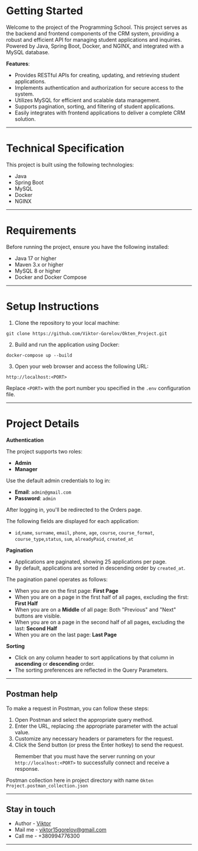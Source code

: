 # Getting Started
Welcome to the project of the Programming School. 
This project serves as the backend and frontend components of the CRM system, 
providing a robust and efficient API for managing student applications and inquiries. 
Powered by Java, Spring Boot, Docker, and NGINX, and integrated with a MySQL database.

**Features**:
- Provides RESTful APIs for creating, updating, and retrieving student applications.
- Implements authentication and authorization for secure access to the system.
- Utilizes MySQL for efficient and scalable data management.
- Supports pagination, sorting, and filtering of student applications.
- Easily integrates with frontend applications to deliver a complete CRM solution.

----
# Technical Specification
This project is built using the following technologies:

- Java
- Spring Boot
- MySQL
- Docker
- NGINX

----
# Requirements
Before running the project, ensure you have the following installed:

- Java 17 or higher
- Maven 3.x or higher
- MySQL 8 or higher
- Docker and Docker Compose

----
# Setup Instructions
1. Clone the repository to your local machine:

```
git clone https://github.com/Viktor-Gorelov/Okten_Project.git
```

2. Build and run the application using Docker:

```
docker-compose up --build
```

3. Open your web browser and access the following URL:

```
http://localhost:<PORT>
```

Replace `<PORT>` with the port number you specified in the `.env` configuration file.

----
# Project Details
**Authentication**

The project supports two roles:
- **Admin**
- **Manager**

Use the default admin credentials to log in:
- **Email**: `admin@gmail.com`
- **Password**: `admin`

After logging in, you'll be redirected to the Orders page. 

The following fields are displayed for each application:

- `id`,`name`, `surname`, `email`, `phone`, `age`, `course`, `course_format`, `course_type`,`status`, `sum`, `alreadyPaid`, `created_at`

**Pagination**
- Applications are paginated, showing 25 applications per page.
- By default, applications are sorted in descending order by `created_at`.

The pagination panel operates as follows:

- When you are on the first page: **First Page**
- When you are on a page in the first half of all pages, excluding the first: **First Half**
- When you are on a **Middle** of all page: Both "Previous" and "Next" buttons are visible.
- When you are on a page in the second half of all pages, excluding the last: **Second Half**
- When you are on the last page: **Last Page**

**Sorting**
- Click on any column header to sort applications by that column in **ascending** or **descending** order.
- The sorting preferences are reflected in the Query Parameters.


----
## Postman help
To make a request in Postman, you can follow these steps:

1. Open Postman and select the appropriate query method.
2. Enter the URL, replacing :the appropriate parameter with the actual value.
3. Customize any necessary headers or parameters for the request.
4. Click the Send button (or press the Enter hotkey) to send the request.<p> Remember that you must have the server running on your `http://localhost:<PORT>` to successfully connect and receive a response.</p>

Postman collection here in project directory with name `Okten Project.postman_collection.json`

----
## Stay in touch
- Author - [Viktor](https://github.com/Viktor-Gorelov)
- Mail me - <a href="mailto:viktor15gorelov@gmail.com">viktor15gorelov@gmail.com</a>
- Call me - +380994776300

----
